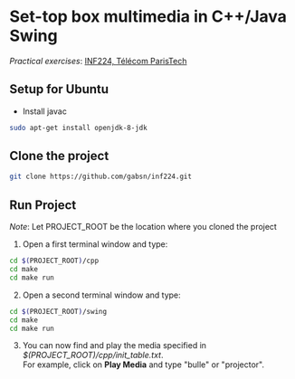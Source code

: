 # Set-top box multimedia in C++/Java Swing

_Practical exercises_: [INF224, Télécom ParisTech](http://perso.telecom-paristech.fr/~elc/cpp/TP-C++.html)

## Setup for Ubuntu

- Install javac
```bash
sudo apt-get install openjdk-8-jdk
```

## Clone the project

```bash
git clone https://github.com/gabsn/inf224.git
```

## Run Project

_Note_: Let PROJECT_ROOT be the location where you cloned the project

1. Open a first terminal window and type:
```bash
cd $(PROJECT_ROOT)/cpp
cd make
cd make run
```

2. Open a second terminal window and type:
```bash
cd $(PROJECT_ROOT)/swing
cd make
cd make run
```

3. You can now find and play the media specified in _$(PROJECT_ROOT)/cpp/init_table.txt_.  
   For example, click on **Play Media** and type "bulle" or "projector".
